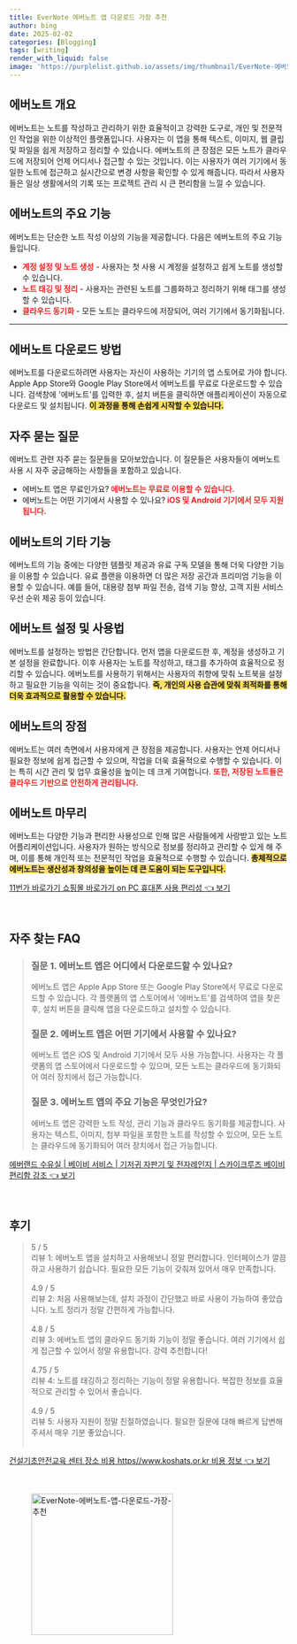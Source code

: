 ```yaml
---
title: EverNote 에버노트 앱 다운로드 가장 추천
author: bing
date: 2025-02-02
categories: [Blogging]
tags: [writing]
render_with_liquid: false
image: 'https://purplelist.github.io/assets/img/thumbnail/EverNote-에버노트-앱-다운로드-가장-추천.webp'
---
```



<h2 id='에버노트_개요'>에버노트 개요</h2>

<p>에버노트는 노트를 작성하고 관리하기 위한 효율적이고 강력한 도구로, 개인 및 전문적인 작업을 위한 이상적인 플랫폼입니다. 사용자는 이 앱을 통해 텍스트, 이미지, 웹 클립 및 파일을 쉽게 저장하고 정리할 수 있습니다. 에버노트의 큰 장점은 모든 노트가 클라우드에 저장되어 언제 어디서나 접근할 수 있는 것입니다. 이는 사용자가 여러 기기에서 동일한 노트에 접근하고 실시간으로 변경 사항을 확인할 수 있게 해줍니다. 따라서 사용자들은 일상 생활에서의 기록 또는 프로젝트 관리 시 큰 편리함을 느낄 수 있습니다.</p>

<h2 id='에버노트_기능'>에버노트의 주요 기능</h2>

<p>에버노트는 단순한 노트 작성 이상의 기능을 제공합니다. 다음은 에버노트의 주요 기능들입니다.</p>

<ul>
    <li><b><span style="color: #ee2323;">계정 설정 및 노트 생성</span></b> - 사용자는 첫 사용 시 계정을 설정하고 쉽게 노트를 생성할 수 있습니다.</li>
    <li><b><span style="color: #ee2323;">노트 태깅 및 정리</span></b> - 사용자는 관련된 노트를 그룹화하고 정리하기 위해 태그를 생성할 수 있습니다.</li>
    <li><b><span style="color: #ee2323;">클라우드 동기화</span></b> - 모든 노트는 클라우드에 저장되어, 여러 기기에서 동기화됩니다.</li>
</ul>

<hr />

<h2 id='에버노트_다운로드'>에버노트 다운로드 방법</h2>

<p>에버노트를 다운로드하려면 사용자는 자신이 사용하는 기기의 앱 스토어로 가야 합니다. Apple App Store와 Google Play Store에서 에버노트를 무료로 다운로드할 수 있습니다. 검색창에 '에버노트'를 입력한 후, 설치 버튼을 클릭하면 애플리케이션이 자동으로 다운로드 및 설치됩니다. <b><span style="background-color: #ffe066;">이 과정을 통해 손쉽게 시작할 수 있습니다.</span></b></p>

<h2 id='자주_묻는_질문'>자주 묻는 질문</h2>

<p>에버노트 관련 자주 묻는 질문들을 모아보았습니다. 이 질문들은 사용자들이 에버노트 사용 시 자주 궁금해하는 사항들을 포함하고 있습니다.</p>

<ul>
    <li>에버노트 앱은 무료인가요?<b><span style="color: #ee2323;"> 에버노트는 무료로 이용할 수 있습니다.</span></b></li>
    <li>에버노트는 어떤 기기에서 사용할 수 있나요?<b><span style="color: #ee2323;"> iOS 및 Android 기기에서 모두 지원됩니다.</span></b></li>
</ul>

<h2 id='에버노트_기타_기능'>에버노트의 기타 기능</h2>

<p>에버노트의 기능 중에는 다양한 템플릿 제공과 유료 구독 모델을 통해 더욱 다양한 기능을 이용할 수 있습니다. 유료 플랜을 이용하면 더 많은 저장 공간과 프리미엄 기능을 이용할 수 있습니다. 예를 들어, 대용량 첨부 파일 전송, 검색 기능 향상, 고객 지원 서비스 우선 순위 제공 등이 있습니다.</p>

<h2 id='에버노트_설정_및_사용법'>에버노트 설정 및 사용법</h2>

<p>에버노트를 설정하는 방법은 간단합니다. 먼저 앱을 다운로드한 후, 계정을 생성하고 기본 설정을 완료합니다. 이후 사용자는 노트를 작성하고, 태그를 추가하여 효율적으로 정리할 수 있습니다. 에버노트를 사용하기 위해서는 사용자의 취향에 맞춰 노트북을 설정하고 필요한 기능을 익히는 것이 중요합니다. <b><span style="background-color: #ffe066;">즉, 개인의 사용 습관에 맞춰 최적화를 통해 더욱 효과적으로 활용할 수 있습니다.</span></b></p>

<h2 id='에버노트의_장점'>에버노트의 장점</h2>

<p>에버노트는 여러 측면에서 사용자에게 큰 장점을 제공합니다. 사용자는 언제 어디서나 필요한 정보에 쉽게 접근할 수 있으며, 작업을 더욱 효율적으로 수행할 수 있습니다. 이는 특히 시간 관리 및 업무 효율성을 높이는 데 크게 기여합니다. <b><span style="color: #ee2323;">또한, 저장된 노트들은 클라우드 기반으로 안전하게 관리됩니다.</span></b></p>

<h2 id='에버노트_마무리'>에버노트 마무리</h2>

<p>에버노트는 다양한 기능과 편리한 사용성으로 인해 많은 사람들에게 사랑받고 있는 노트 어플리케이션입니다. 사용자가 원하는 방식으로 정보를 정리하고 관리할 수 있게 해 주며, 이를 통해 개인적 또는 전문적인 작업을 효율적으로 수행할 수 있습니다. <b><span style="background-color: #ffe066;">총체적으로 에버노트는 생산성과 창의성을 높이는 데 큰 도움이 되는 도구입니다.</span></b></p>


<p><a class="click-button" title="11번가 바로가기 쇼핑몰 바로가기 on PC 휴대폰 사용 편리성" href="https://purplelist.github.io/posts/11%EB%B2%88%EA%B0%80-%EB%B0%94%EB%A1%9C%EA%B0%80%EA%B8%B0-%EC%87%BC%ED%95%91%EB%AA%B0-%EB%B0%94%EB%A1%9C%EA%B0%80%EA%B8%B0-on-PC-%ED%9C%B4%EB%8C%80%ED%8F%B0-%EC%82%AC%EC%9A%A9-%ED%8E%B8%EB%A6%AC%EC%84%B1/" rel="dofollow">11번가 바로가기 쇼핑몰 바로가기 on PC 휴대폰 사용 편리성 👈 보기</a></p><br>
<h2 id='자주_찾는_FAQ'>자주 찾는 FAQ</h2>
<div itemscope="" itemtype="https://schema.org/FAQPage"> 
<blockquote> 
<div itemscope="" itemprop="mainEntity" itemtype="https://schema.org/Question"> 
<h3 itemprop="name">질문 1. 에버노트 앱은 어디에서 다운로드할 수 있나요?</h3> 
<div itemscope="" itemprop="acceptedAnswer" itemtype="https://schema.org/Answer"> 
<span itemprop="text"> 
<p>에버노트 앱은 Apple App Store 또는 Google Play Store에서 무료로 다운로드할 수 있습니다. 각 플랫폼의 앱 스토어에서 '에버노트'를 검색하여 앱을 찾은 후, 설치 버튼을 클릭해 앱을 다운로드하고 설치할 수 있습니다.</p> 
</span> 
</div> 
</div> 

<div itemscope="" itemprop="mainEntity" itemtype="https://schema.org/Question"> 
<h3 itemprop="name">질문 2. 에버노트 앱은 어떤 기기에서 사용할 수 있나요?</h3> 
<div itemscope="" itemprop="acceptedAnswer" itemtype="https://schema.org/Answer"> 
<span itemprop="text"> 
<p>에버노트 앱은 iOS 및 Android 기기에서 모두 사용 가능합니다. 사용자는 각 플랫폼의 앱 스토어에서 다운로드할 수 있으며, 모든 노트는 클라우드에 동기화되어 여러 장치에서 접근 가능합니다.</p> 
</span> 
</div> 
</div> 

<div itemscope="" itemprop="mainEntity" itemtype="https://schema.org/Question"> 
<h3 itemprop="name">질문 3. 에버노트 앱의 주요 기능은 무엇인가요?</h3> 
<div itemscope="" itemprop="acceptedAnswer" itemtype="https://schema.org/Answer"> 
<span itemprop="text"> 
<p>에버노트 앱은 강력한 노트 작성, 관리 기능과 클라우드 동기화를 제공합니다. 사용자는 텍스트, 이미지, 첨부 파일을 포함한 노트를 작성할 수 있으며, 모든 노트는 클라우드에 동기화되어 여러 장치에서 접근 가능합니다.</p> 
</span> 
</div> 
</div> 
</blockquote> 
</div>
<p><a class="click-button" title="에버랜드 수유실 | 베이비 서비스 | 기저귀 자판기 및 전자레인지 | 스카이크루즈 베이비 편리함 강조" href="https://purplelist.github.io/posts/%EC%97%90%EB%B2%84%EB%9E%9C%EB%93%9C-%EC%88%98%EC%9C%A0%EC%8B%A4-%EB%B2%A0%EC%9D%B4%EB%B9%84-%EC%84%9C%EB%B9%84%EC%8A%A4-%EA%B8%B0%EC%A0%80%EA%B7%80-%EC%9E%90%ED%8C%90%EA%B8%B0-%EB%B0%8F-%EC%A0%84%EC%9E%90%EB%A0%88%EC%9D%B8%EC%A7%80-%EC%8A%A4%EC%B9%B4%EC%9D%B4%ED%81%AC%EB%A3%A8%EC%A6%88-%EB%B2%A0%EC%9D%B4%EB%B9%84-%ED%8E%B8%EB%A6%AC%ED%95%A8-%EA%B0%95%EC%A1%B0/" rel="dofollow">에버랜드 수유실 | 베이비 서비스 | 기저귀 자판기 및 전자레인지 | 스카이크루즈 베이비 편리함 강조 👈 보기</a></p><br>
<h2 id='후기'>후기</h2>
<div itemscope itemtype="https://schema.org/Product">
  <blockquote>
  <div itemprop="review" itemscope itemtype="https://schema.org/Review">
      <div itemprop="reviewRating" itemscope itemtype="https://schema.org/Rating"> <span itemprop="ratingValue">5</span> / <span itemprop="bestRating">5</span> </div>
      <span itemprop="reviewBody">리뷰 1: 에버노트 앱을 설치하고 사용해보니 정말 편리합니다. 인터페이스가 깔끔하고 사용하기 쉽습니다. 필요한 모든 기능이 갖춰져 있어서 매우 만족합니다.</span>
  </div>
  <br>
  <div itemprop="review" itemscope itemtype="https://schema.org/Review">
      <div itemprop="reviewRating" itemscope itemtype="https://schema.org/Rating"> <span itemprop="ratingValue">4.9</span> / <span itemprop="bestRating">5</span> </div>
      <span itemprop="reviewBody">리뷰 2: 처음 사용해보는데, 설치 과정이 간단했고 바로 사용이 가능하여 좋았습니다. 노트 정리가 정말 간편하게 가능합니다.</span>
  </div>
  <br>
  <div itemprop="review" itemscope itemtype="https://schema.org/Review">
      <div itemprop="reviewRating" itemscope itemtype="https://schema.org/Rating"> <span itemprop="ratingValue">4.8</span> / <span itemprop="bestRating">5</span> </div>
      <span itemprop="reviewBody">리뷰 3: 에버노트 앱의 클라우드 동기화 기능이 정말 좋습니다. 여러 기기에서 쉽게 접근할 수 있어서 정말 유용합니다. 강력 추천합니다!</span>
  </div>
  <br>
  <div itemprop="review" itemscope itemtype="https://schema.org/Review">
      <div itemprop="reviewRating" itemscope itemtype="https://schema.org/Rating"> <span itemprop="ratingValue">4.75</span> / <span itemprop="bestRating">5</span> </div>
      <span itemprop="reviewBody">리뷰 4: 노트를 태깅하고 정리하는 기능이 정말 유용합니다. 복잡한 정보를 효율적으로 관리할 수 있어서 좋습니다.</span>
  </div>
  <br>
  <div itemprop="review" itemscope itemtype="https://schema.org/Review">
      <div itemprop="reviewRating" itemscope itemtype="https://schema.org/Rating"> <span itemprop="ratingValue">4.9</span> / <span itemprop="bestRating">5</span> </div>
      <span itemprop="reviewBody">리뷰 5: 사용자 지원이 정말 친절하였습니다. 필요한 질문에 대해 빠르게 답변해 주셔서 매우 기분 좋았습니다.</span>
  </div>
  <br>
  </blockquote>
</div>
<p><a class="click-button" title="건설기초안전교육 센터 장소 비용 https//www.koshats.or.kr 비용 정보" href="https://purplelist.github.io/posts/%EA%B1%B4%EC%84%A4%EA%B8%B0%EC%B4%88%EC%95%88%EC%A0%84%EA%B5%90%EC%9C%A1-%EC%84%BC%ED%84%B0-%EC%9E%A5%EC%86%8C-%EB%B9%84%EC%9A%A9-httpswww.koshats.or.kr-%EB%B9%84%EC%9A%A9-%EC%A0%95%EB%B3%B4/" rel="dofollow">건설기초안전교육 센터 장소 비용 https//www.koshats.or.kr 비용 정보 👈 보기</a></p><br>
<figure class="image"><img src="https://purplelist.github.io/assets/img/thumbnail/EverNote-에버노트-앱-다운로드-가장-추천.webp" alt="EverNote-에버노트-앱-다운로드-가장-추천" width="256" height="256"></figure>